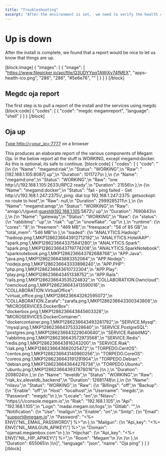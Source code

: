 ```yaml
---
title: "Troubleshooting"
excerpt: "After the environment is set,  we need to verify the health of the installed servers are going great."
---
```

# Up is down

After the install is complete, we found that a report would be nice to let us know that things are up.


[block:image]
{
  "images": [
    {
      "image": [
        "https://www.filepicker.io/api/file/Q3UDYYpqTAWiXy74fMEX",
        "apps-health-ico.png",
        "286",
        "286",
        "#5e6e76",
        ""
      ]
    }
  ]
}
[/block]
## Megdc oja report

The first step is to pull a report of the install and the services using megdc
[block:code]
{
  "codes": [
    {
      "code": "megdc megamreport",
      "language": "shell"
    }
  ]
}
[/block]
## Oja up

[Type http://<your_ip>:7777](http://<your_ip>:7777) on a browser

This produces an elaborate report of the various components of Megam Oja. In the below report all the stuff is WORKING, except megamd:docker. As this is optional, its safe to continue.
[block:code]
{
  "codes": [
    {
      "code": "[\n  {\n    \"Name\": \"megamd:riak\",\n    \"Status\": \"WORKING\",\n    \"Raw\": \"[192.168.1.105:8087] up\",\n    \"Duration\": 1011727\n  },\n  {\n    \"Name\": \"megamd:one\",\n    \"Status\": \"WORKING\",\n    \"Raw\": \"one http:\\/\\/192.168.1.105:2633\\/RPC2 ready\",\n    \"Duration\": 21556\n  },\n  {\n    \"Name\": \"megamd:docker\",\n    \"Status\": \"fail - ping failed - Get http:\\/\\/192.168.1.247:2375\\/_ping: dial tcp 192.168.1.247:2375: getsockopt: no route to host\",\n    \"Raw\": null,\n    \"Duration\": 2999285211\n  },\n  {\n    \"Name\": \"megamd:amqp\",\n    \"Status\": \"WORKING\",\n    \"Raw\": \"amqp:\\/\\/guest:guest@192.168.1.105:5672\\/ up\",\n    \"Duration\": 7690643\n  },\n  {\n    \"Name\": \"gateway\",\n    \"Status\": \"WORKING\",\n    \"Raw\": {\n      \"status\": {\n        \"rabbitmq\": \"up\",\n        \"riak\": \"up\",\n        \"snowflake\": \"up\"\n      },\n      \"runtime\": {\n        \"cores\": \"8\",\n        \"freemem\": \"469 MB\",\n        \"freespace\": \"56 of 85 GB\",\n        \"total_mem\": \"546 MB\"\n      },\n      \"loaded\": {\n        \"ANALYTICS.Hadoop\": \"hadoop.png.1,MKP1286236643912712192\",\n        \"ANALYTICS.HotelAAP\": \"spark.png.1,MKP1286236643375841280\",\n        \"ANALYTICS.Spark\": \"spark.png.1,MKP1286236643719774208\",\n        \"ANALYTICS.SparkNotebook\": \"sparknotebook.png.1,MKP1286236643782688768\",\n        \"APP.Java\": \"java.png.1,MKP1286236643883352064\",\n        \"APP.Nodejs\": \"nodejs.png.1,MKP1286236643333898240\",\n        \"APP.PHP\": \"php.png.1,MKP1286236643610722304\",\n        \"APP.Play\": \"play.png.1,MKP1286236643451338752\",\n        \"APP.Rails\": \"rails.png.1,MKP1286236643535224832\",\n        \"COLLABORATION.Owncloud\": \"owncloud.png.1,MKP1286236643413590016\",\n        \"COLLABORATION.VirtualOffice\": \"virtual_office.png.1,MKP1286236643262595072\",\n        \"COLLABORATION.Zarafa\": \"zarafa.png.1,MKP1286236643300343808\",\n        \"MICROSERVICES.DockerBox\": \"dockerbox.png.1,MKP1286236643845603328\",\n        \"MICROSERVICES.DockerContainer\": \"dockercontainer.png.1,MKP1286236643493281792\",\n        \"SERVICE.Mysql\": \"mysql.png.1,MKP1286236643753328640\",\n        \"SERVICE.PostgreSQL\": \"postgres.png.1,MKP1286236643229040640\",\n        \"SERVICE.RabbitMQ\": \"rabbitmq.png.1,MKP1286236643572973568\",\n        \"SERVICE.Redis\": \"redis.png.1,MKP1286236643816243200\",\n        \"SERVICE.Riak\": \"riak.png.1,MKP1286236643682025472\",\n        \"TORPEDO.CentOS\": \"centos.png.1,MKP1286236643140960256\",\n        \"TORPEDO.CoreOS\": \"coreos.png.1,MKP1286236643191291904\",\n        \"TORPEDO.Debian\": \"debian.png.1,MKP1286236643644276736\",\n        \"TORPEDO.Ubuntu\": \"ubuntu.png.1,MKP1286236643937878016\"\n      }\n    },\n    \"Duration\": 2098024\n  },\n  {\n    \"Name\": \"leveldb\",\n    \"Status\": \"WORKING\",\n    \"Raw\": \"riak_kv_eleveldb_backend\",\n    \"Duration\": 12681748\n  },\n  {\n    \"Name\": \"nilavu\",\n    \"Status\": \"WORKING\",\n    \"Raw\": {\n      \"Billings\": \"off\",\n      \"Backup\": {\n        \"Enable\": \"off\",\n        \"Host\": \"localhost\",\n        \"Username\": \"megdc\",\n        \"Password\": \"megdc\"\n      },\n      \"Locale\": \"en\",\n      \"Nilavu\": \"https:\\/\\/console.megam.io\",\n      \"Riak\": \"192.168.1.105\",\n      \"Api\": \"192.168.1.105\",\n      \"Logs\": \"madai.megam.io\\/logs\",\n      \"Gitlab\": \"\",\n      \"Notification\": {\n        \"Use\": \"mailgun\",\n        \"Enable\": \"on\",\n        \"Smtp\": {\n          \"Email\": \"support@megam.io\",\n          \"Password\": \"<%= ENV[\\\"NIL_EMAIL_PASSWORD\\\"] %>\"\n        },\n        \"Mailgun\": {\n          \"Api_key\": \"<%= ENV[\\\"NIL_MAILGUN_APIKEY\\\"] %>\",\n          \"Domain\": \"ojamail.megambox.com\"\n        },\n        \"Hipchat\": {\n          \"Api_key\": \"<%= ENV[\\\"NIL_HIP_APIKEY\\\"] %>\",\n          \"Room\": \"Megam\"\n        }\n      }\n    },\n    \"Duration\": 655065\n  }\n]",
      "language": "json",
      "name": "Oja ping"
    }
  ]
}
[/block]